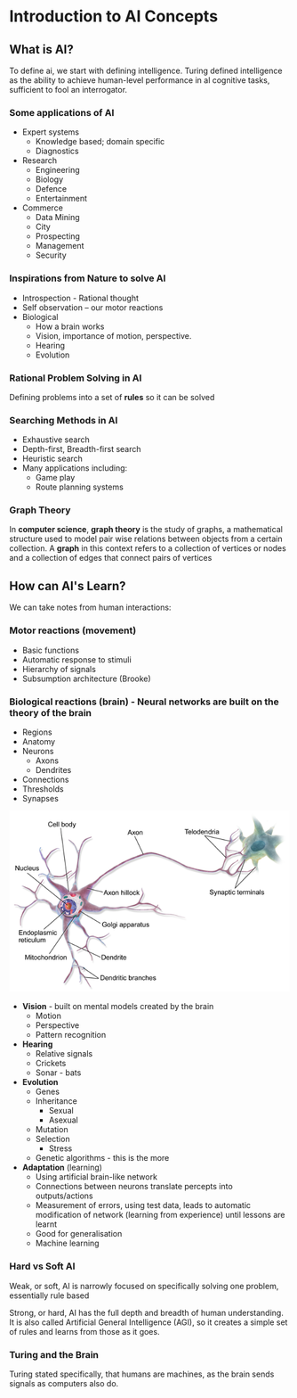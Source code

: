 # Introduction to AI Concepts

## What is AI?

To define ai, we start with defining intelligence. Turing defined intelligence as the ability to achieve human-level performance in al cognitive tasks, sufficient to fool an interrogator.

### Some applications of AI

* Expert systems
  * Knowledge based; domain specific
  * Diagnostics
* Research
  * Engineering
  * Biology
  * Defence
  * Entertainment
* Commerce
  * Data Mining
  * City
  * Prospecting
  * Management
  * Security

### Inspirations from Nature to solve AI

* Introspection - Rational thought
* Self observation – our motor reactions
* Biological
  * How a brain works
  * Vision, importance of motion, perspective.
  * Hearing
  * Evolution

### Rational Problem Solving in AI

Defining problems into a set of **rules** so it can be solved

### Searching Methods in AI

* Exhaustive search
* Depth-first, Breadth-first search
* Heuristic search
* Many applications including:
  * Game play
  * Route planning systems

### Graph Theory

In **computer science**, **graph theory** is the study of graphs, a mathematical structure used to model pair wise relations between objects from a certain collection. A **graph** in this context refers to a collection of vertices or nodes and a collection of edges that connect pairs of vertices

## How can AI's Learn?

We can take notes from human interactions:

### **Motor reactions** \(movement\)

* Basic functions
* Automatic response to stimuli
* Hierarchy of signals
* Subsumption architecture \(Brooke\)

### **Biological reactions** \(brain\) - Neural networks are built on the theory of the brain

* Regions
* Anatomy
* Neurons
  * Axons
  * Dendrites
* Connections
* Thresholds
* Synapses

![The brain as an electrical signal, essentially a cpu](../../../../../.gitbook/assets/image%20%2814%29.png)

* **Vision** - built on mental models created by the brain
  * Motion
  * Perspective
  * Pattern recognition
* **Hearing**
  * Relative signals
  * Crickets
  * Sonar - bats
* **Evolution**
  * Genes
  * Inheritance
    * Sexual
    * Asexual
  * Mutation
  * Selection 
    * Stress
  * Genetic algorithms - this is the more 
* **Adaptation** \(learning\)
  * Using artificial brain-like network
  * Connections between neurons translate percepts into outputs/actions
  * Measurement of errors, using test data, leads to automatic modification of network \(learning from experience\) until lessons are learnt
  * Good for generalisation
  * Machine learning

### Hard vs Soft AI

Weak, or soft, AI is narrowly focused on specifically solving one problem, essentially rule based

Strong, or hard, AI has the full depth and breadth of human understanding. It is also called Artificial General Intelligence \(AGI\), so it creates a simple set of rules and learns from those as it goes.

### Turing and the Brain

Turing stated specifically, that humans are machines, as the brain sends signals as computers also do.



